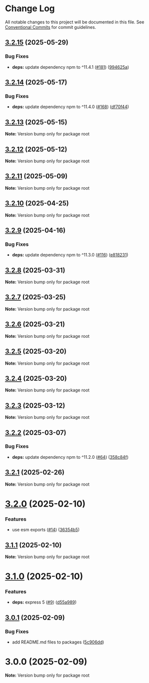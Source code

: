 # Change Log

All notable changes to this project will be documented in this file.
See [Conventional Commits](https://conventionalcommits.org) for commit guidelines.

## [3.2.15](https://github.com/donmahallem/turbo/compare/v3.2.14...v3.2.15) (2025-05-29)

### Bug Fixes

- **deps:** update dependency npm to ^11.4.1 ([#181](https://github.com/donmahallem/turbo/issues/181)) ([994625a](https://github.com/donmahallem/turbo/commit/994625afd28baed036e92c0abfaf86e10d043815))

## [3.2.14](https://github.com/donmahallem/turbo/compare/v3.2.13...v3.2.14) (2025-05-17)

### Bug Fixes

- **deps:** update dependency npm to ^11.4.0 ([#168](https://github.com/donmahallem/turbo/issues/168)) ([df70f44](https://github.com/donmahallem/turbo/commit/df70f442b2bc8be1073de846197a0d38fe1b258f))

## [3.2.13](https://github.com/donmahallem/turbo/compare/v3.2.12...v3.2.13) (2025-05-15)

**Note:** Version bump only for package root

## [3.2.12](https://github.com/donmahallem/turbo/compare/v3.2.11...v3.2.12) (2025-05-12)

**Note:** Version bump only for package root

## [3.2.11](https://github.com/donmahallem/turbo/compare/v3.2.10...v3.2.11) (2025-05-09)

**Note:** Version bump only for package root

## [3.2.10](https://github.com/donmahallem/turbo/compare/v3.2.9...v3.2.10) (2025-04-25)

**Note:** Version bump only for package root

## [3.2.9](https://github.com/donmahallem/turbo/compare/v3.2.8...v3.2.9) (2025-04-16)

### Bug Fixes

- **deps:** update dependency npm to ^11.3.0 ([#116](https://github.com/donmahallem/turbo/issues/116)) ([e818231](https://github.com/donmahallem/turbo/commit/e818231e744030951e7730fcf349016f60f63381))

## [3.2.8](https://github.com/donmahallem/turbo/compare/v3.2.7...v3.2.8) (2025-03-31)

**Note:** Version bump only for package root

## [3.2.7](https://github.com/donmahallem/turbo/compare/v3.2.6...v3.2.7) (2025-03-25)

**Note:** Version bump only for package root

## [3.2.6](https://github.com/donmahallem/turbo/compare/v3.2.5...v3.2.6) (2025-03-21)

**Note:** Version bump only for package root

## [3.2.5](https://github.com/donmahallem/turbo/compare/v3.2.4...v3.2.5) (2025-03-20)

**Note:** Version bump only for package root

## [3.2.4](https://github.com/donmahallem/turbo/compare/v3.2.3...v3.2.4) (2025-03-20)

**Note:** Version bump only for package root

## [3.2.3](https://github.com/donmahallem/turbo/compare/v3.2.2...v3.2.3) (2025-03-12)

**Note:** Version bump only for package root

## [3.2.2](https://github.com/donmahallem/turbo/compare/v3.2.1...v3.2.2) (2025-03-07)

### Bug Fixes

- **deps:** update dependency npm to ^11.2.0 ([#64](https://github.com/donmahallem/turbo/issues/64)) ([358c84f](https://github.com/donmahallem/turbo/commit/358c84f135535ab1bf88479d0d639d446f0c2eae))

## [3.2.1](https://github.com/donmahallem/turbo/compare/v3.2.0...v3.2.1) (2025-02-26)

**Note:** Version bump only for package root

# [3.2.0](https://github.com/donmahallem/turbo/compare/v3.1.1...v3.2.0) (2025-02-10)

### Features

- use esm exports ([#14](https://github.com/donmahallem/turbo/issues/14)) ([36354b5](https://github.com/donmahallem/turbo/commit/36354b53820b411c68d3acd3354046c10a712744))

## [3.1.1](https://github.com/donmahallem/turbo/compare/v3.1.0...v3.1.1) (2025-02-10)

**Note:** Version bump only for package root

# [3.1.0](https://github.com/donmahallem/turbo/compare/v3.0.1...v3.1.0) (2025-02-10)

### Features

- **deps:** express 5 ([#9](https://github.com/donmahallem/turbo/issues/9)) ([d55a989](https://github.com/donmahallem/turbo/commit/d55a9894ee605edba05e3867bdafbc17d5d11112))

## [3.0.1](https://github.com/donmahallem/turbo/compare/v3.0.0...v3.0.1) (2025-02-09)

### Bug Fixes

- add README.md files to packages ([5c906dd](https://github.com/donmahallem/turbo/commit/5c906ddac15d3c836dbe8ec071832216f974c999))

# 3.0.0 (2025-02-09)

**Note:** Version bump only for package root
